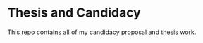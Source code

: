 Thesis and Candidacy
====================

This repo contains all of my candidacy proposal and thesis work.
